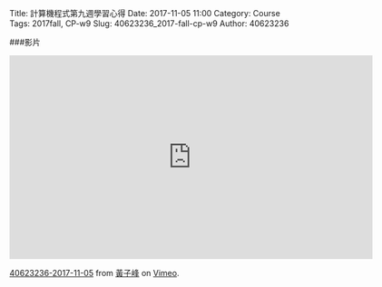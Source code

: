 Title: 計算機程式第九週學習心得
Date: 2017-11-05 11:00
Category: Course
Tags: 2017fall, CP-w9
Slug: 40623236_2017-fall-cp-w9
Author: 40623236


<!-- PELICAN_END_SUMMARY -->


###影片
<iframe src="https://player.vimeo.com/video/241381262" width="640" height="360" frameborder="0" webkitallowfullscreen mozallowfullscreen allowfullscreen></iframe>
<p><a href="https://vimeo.com/241381262">40623236-2017-11-05</a> from <a href="https://vimeo.com/user73491232">黃子峰</a> on <a href="https://vimeo.com">Vimeo</a>.</p>





